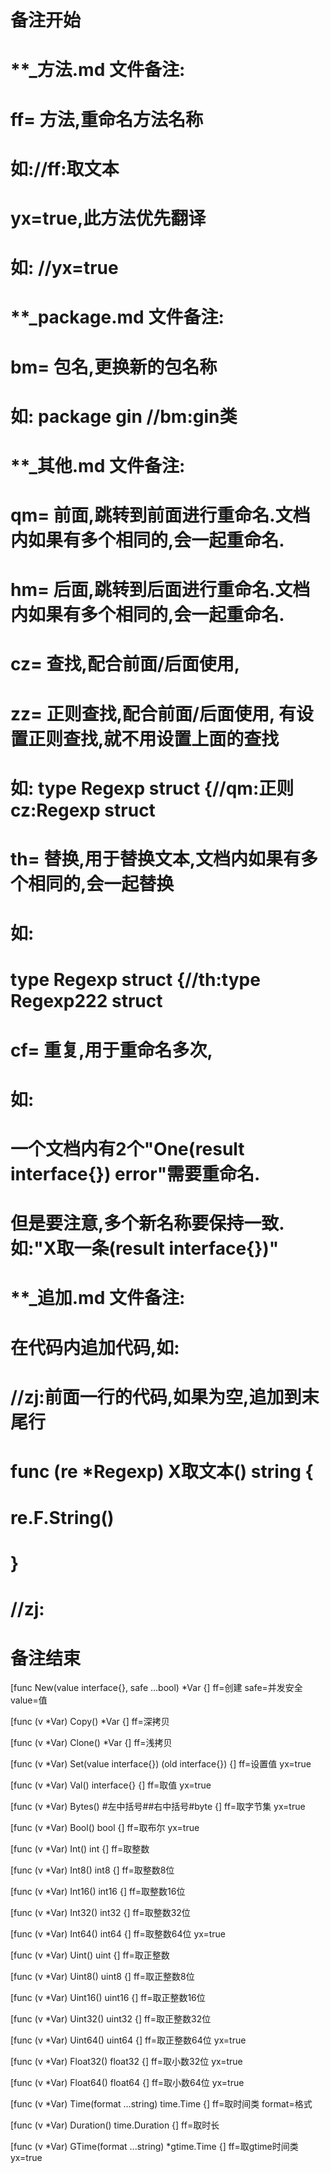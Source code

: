 # 备注开始
# **_方法.md 文件备注:
# ff= 方法,重命名方法名称
# 如://ff:取文本
#
# yx=true,此方法优先翻译
# 如: //yx=true

# **_package.md 文件备注:
# bm= 包名,更换新的包名称 
# 如: package gin //bm:gin类

# **_其他.md 文件备注:
# qm= 前面,跳转到前面进行重命名.文档内如果有多个相同的,会一起重命名.
# hm= 后面,跳转到后面进行重命名.文档内如果有多个相同的,会一起重命名.
# cz= 查找,配合前面/后面使用,
# zz= 正则查找,配合前面/后面使用, 有设置正则查找,就不用设置上面的查找
# 如: type Regexp struct {//qm:正则 cz:Regexp struct
#
# th= 替换,用于替换文本,文档内如果有多个相同的,会一起替换
# 如:
# type Regexp struct {//th:type Regexp222 struct
#
# cf= 重复,用于重命名多次,
# 如: 
# 一个文档内有2个"One(result interface{}) error"需要重命名.
# 但是要注意,多个新名称要保持一致. 如:"X取一条(result interface{})"

# **_追加.md 文件备注:
# 在代码内追加代码,如:
# //zj:前面一行的代码,如果为空,追加到末尾行
# func (re *Regexp) X取文本() string { 
# re.F.String()
# }
# //zj:
# 备注结束

[func New(value interface{}, safe ...bool) *Var {]
ff=创建
safe=并发安全
value=值

[func (v *Var) Copy() *Var {]
ff=深拷贝

[func (v *Var) Clone() *Var {]
ff=浅拷贝

[func (v *Var) Set(value interface{}) (old interface{}) {]
ff=设置值
yx=true

[func (v *Var) Val() interface{} {]
ff=取值
yx=true

[func (v *Var) Bytes() #左中括号##右中括号#byte {]
ff=取字节集
yx=true

[func (v *Var) Bool() bool {]
ff=取布尔
yx=true

[func (v *Var) Int() int {]
ff=取整数

[func (v *Var) Int8() int8 {]
ff=取整数8位

[func (v *Var) Int16() int16 {]
ff=取整数16位

[func (v *Var) Int32() int32 {]
ff=取整数32位

[func (v *Var) Int64() int64 {]
ff=取整数64位
yx=true

[func (v *Var) Uint() uint {]
ff=取正整数

[func (v *Var) Uint8() uint8 {]
ff=取正整数8位

[func (v *Var) Uint16() uint16 {]
ff=取正整数16位

[func (v *Var) Uint32() uint32 {]
ff=取正整数32位

[func (v *Var) Uint64() uint64 {]
ff=取正整数64位
yx=true

[func (v *Var) Float32() float32 {]
ff=取小数32位
yx=true

[func (v *Var) Float64() float64 {]
ff=取小数64位
yx=true

[func (v *Var) Time(format ...string) time.Time {]
ff=取时间类
format=格式

[func (v *Var) Duration() time.Duration {]
ff=取时长

[func (v *Var) GTime(format ...string) *gtime.Time {]
ff=取gtime时间类
yx=true
